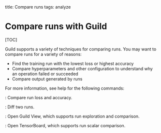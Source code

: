 title: Compare runs
tags: analyze

# Compare runs with Guild

[TOC]

Guild supports a variety of techniques for comparing runs. You may
want to compare runs for a variety of reasons:

- Find the training run with the lowest loss or highest accuracy
- Compare hyperparameters and other configuration to understand why an
  operation failed or succeeded
- Compare output generated by runs

For more information, see help for the following commands:

[](cmd:compare)
: Compare run loss and accuracy.

[](cmd:diff)
: Diff two runs.

[](cmd:view)
: Open Guild View, which supports run exploration and comparison.

[](cmd:tensorboard)
: Open TensorBoard, which supports run scalar comparison.

<!-- XXX actual guide! -->
